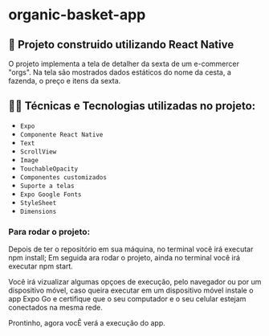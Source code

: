 # organic-basket-app

## 📱 Projeto construido utilizando React Native

O projeto implementa a tela de detalher da sexta de um e-commercer "orgs". Na tela são mostrados dados estáticos do nome da cesta, a fazenda, o preço e itens
da sexta.

## 🧑‍💻 Técnicas e Tecnologias utilizadas no projeto:

- `Expo`
- `Componente React Native`
- `Text`
- `ScrollView`
- `Image`
- `TouchableOpacity`
- `Componentes customizados`
- `Suporte a telas`
- `Expo Google Fonts`
- `StyleSheet`
- `Dimensions`

### Para rodar o projeto:
Depois de ter o repositório em sua máquina, no terminal você irá executar npm install;
Em seguida ara rodar o projeto, ainda no terminal você irá executar npm start.

Você irá vizualizar algumas opçoes de execução, pelo navegador ou por um dispositivo móvel, caso queira executar em um dispositivo móvel instale o app 
Expo Go e certifique que o seu computador e o seu celular estejam conectados na mesma rede.

Prontinho, agora vocÊ verá a execução do app.
